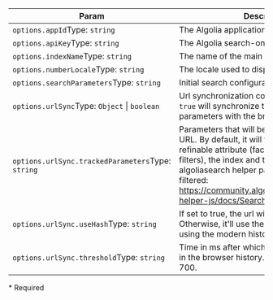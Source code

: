 | Param | Description |
| --- | --- |
| <span class='attr-required'>`options.appId`</span><span class="attr-infos">Type: <code>string</code></span> | The Algolia application ID |
| <span class='attr-required'>`options.apiKey`</span><span class="attr-infos">Type: <code>string</code></span> | The Algolia search-only API key |
| <span class='attr-required'>`options.indexName`</span><span class="attr-infos">Type: <code>string</code></span> | The name of the main index |
| <span class='attr-optional'>`options.numberLocale`</span><span class="attr-infos">Type: <code>string</code></span> | The locale used to display numbers. |
| <span class='attr-optional'>`options.searchParameters`</span><span class="attr-infos">Type: <code>string</code></span> | Initial search configuration. |
| <span class='attr-optional'>`options.urlSync`</span><span class="attr-infos">Type: <code>Object</code> &#124; <code>boolean</code></span> | Url synchronization configuration. Setting to `true` will synchronize the needed search parameters with the browser url. |
| <span class='attr-optional'>`options.urlSync.trackedParameters`</span><span class="attr-infos">Type: <code>string</code></span> | Parameters that will be synchronized in the URL. By default, it will track the query, all the refinable attribute (facets and numeric filters), the index and the page. All the algoliasearch helper parameters can be filtered: https://community.algolia.com/algoliasearch-helper-js/docs/SearchParameters.html |
| <span class='attr-optional'>`options.urlSync.useHash`</span><span class="attr-infos">Type: <code>string</code></span> | If set to true, the url will be hash based. Otherwise, it'll use the query parameters using the modern history API. |
| <span class='attr-optional'>`options.urlSync.threshold`</span><span class="attr-infos">Type: <code>string</code></span> | Time in ms after which a new state is created in the browser history. The default value is 700. |

<p class="attr-legend">* <span>Required</span></p>
